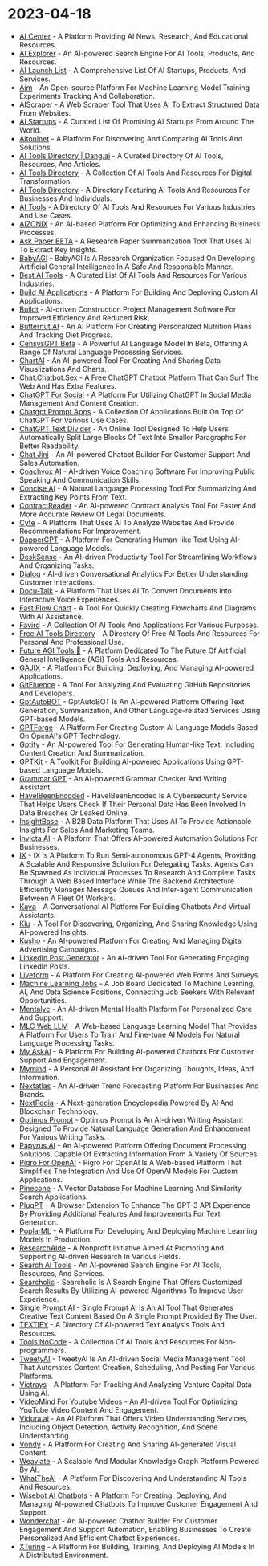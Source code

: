 # 2023-04-18

* [AI Center](https://aicenter.ai/) - A Platform Providing AI News, Research, And Educational Resources.
* [AI Explorer](https://www.aiexplorer.app/) - An AI-powered Search Engine For AI Tools, Products, And Resources.
* [AI Launch List](https://ailaunchlist.com/) - A Comprehensive List Of AI Startups, Products, And Services.
* [Aim](https://github.com/aimhubio/aim) - An Open-source Platform For Machine Learning Model Training Experiments Tracking And Collaboration.
* [AIScraper](https://ai-scraper.com/) - A Web Scraper Tool That Uses AI To Extract Structured Data From Websites.
* [AI Startups](https://www.marsx.dev/ai-startups) - A Curated List Of Promising AI Startups From Around The World.
* [Aitoolnet](https://www.aitoolnet.com/) - A Platform For Discovering And Comparing AI Tools And Solutions.
* [AI Tools Directory | Dang.ai](https://dang.ai/) - A Curated Directory Of AI Tools, Resources, And Articles.
* [AI Tools Directory](https://descenedigital.com/aitoolsdirectory/) - A Collection Of AI Tools And Resources For Digital Transformation.
* [AI Tools Directory](https://www.flipbytes.com/tools/) - A Directory Featuring AI Tools And Resources For Businesses And Individuals.
* [AI Tools](https://www.aitools.directory/) - A Directory Of AI Tools And Resources For Various Industries And Use Cases.
* [AIZONIX](https://aizonix.com/) - An AI-based Platform For Optimizing And Enhancing Business Processes.
* [Ask Paper BETA](https://www.askpaper.ai/) - A Research Paper Summarization Tool That Uses AI To Extract Key Insights.
* [BabyAGI](https://babyagi.org/) - BabyAGI Is A Research Organization Focused On Developing Artificial General Intelligence In A Safe And Responsible Manner.
* [Best AI Tools](https://draeno.io/) - A Curated List Of AI Tools And Resources For Various Industries.
* [Build AI Applications](https://theforgeai.com/) - A Platform For Building And Deploying Custom AI Applications.
* [Buildt](https://www.buildt.ai/) - AI-driven Construction Project Management Software For Improved Efficiency And Reduced Risk.
* [Butternut AI](https://butternut.ai/) - An AI Platform For Creating Personalized Nutrition Plans And Tracking Diet Progress.
* [CensysGPT Beta](https://gpt.censys.io/) - A Powerful AI Language Model In Beta, Offering A Range Of Natural Language Processing Services.
* [ChartAI](https://chartai.io/) - An AI-powered Tool For Creating And Sharing Data Visualizations And Charts.
* [Chat.Chatbot.Sex](https://chat.chatbot.sex/chat/) - A Free ChatGPT Chatbot Platform That Can Surf The Web And Has Extra Features.
* [ChatGPT For Social](https://aoq.me/) - A Platform For Utilizing ChatGPT In Social Media Management And Content Creation.
* [Chatgpt Prompt Apps](https://chatgpt-prompt-apps.com/) - A Collection Of Applications Built On Top Of ChatGPT For Various Use Cases.
* [ChatGPT Text Divider](https://textdivider.com/) - An Online Tool Designed To Help Users Automatically Split Large Blocks Of Text Into Smaller Paragraphs For Better Readability.
* [Chat Jini](https://chatjini.com/) - An AI-powered Chatbot Builder For Customer Support And Sales Automation.
* [Coachvox AI](https://coachvox.ai/) - AI-driven Voice Coaching Software For Improving Public Speaking And Communication Skills.
* [Concise AI](https://www.concise.app/) - A Natural Language Processing Tool For Summarizing And Extracting Key Points From Text.
* [ContractReader](https://www.contractreader.io/) - An AI-powered Contract Analysis Tool For Faster And More Accurate Review Of Legal Documents.
* [Cyte](https://cyte.io/) - A Platform That Uses AI To Analyze Websites And Provide Recommendations For Improvement.
* [DapperGPT](https://dappergpt.com/) - A Platform For Generating Human-like Text Using AI-powered Language Models.
* [DeskSense](https://desksense.com/) - An AI-driven Productivity Tool For Streamlining Workflows And Organizing Tasks.
* [Dialoq](https://dialoqai.com/) - AI-driven Conversational Analytics For Better Understanding Customer Interactions.
* [Docu-Talk](https://docu-talk.com/) - A Platform That Uses AI To Convert Documents Into Interactive Voice Experiences.
* [Fast Flow Chart](https://www.fastflowchart.com/) - A Tool For Quickly Creating Flowcharts And Diagrams With AI Assistance.
* [Favird](https://favird.com/l/ai-tools-and-applications) - A Collection Of AI Tools And Applications For Various Purposes.
* [Free AI Tools Directory](https://free-ai-tools-directory.com/) - A Directory Of Free AI Tools And Resources For Personal And Professional Use.
* [Future AGI Tools 🤖](https://www.futureagitools.com/) - A Platform Dedicated To The Future Of Artificial General Intelligence (AGI) Tools And Resources.
* [GAJIX](https://gajix.com/) - A Platform For Building, Deploying, And Managing AI-powered Applications.
* [GitFluence](https://www.gitfluence.com/) - A Tool For Analyzing And Evaluating GitHub Repositories And Developers.
* [GptAutoBOT](https://gptautobot.com/) - GptAutoBOT Is An AI-powered Platform Offering Text Generation, Summarization, And Other Language-related Services Using GPT-based Models.
* [GPTForge](https://gptforge.net/) - A Platform For Creating Custom AI Language Models Based On OpenAI's GPT Technology.
* [Gptify](https://gptify.io/) - An AI-powered Tool For Generating Human-like Text, Including Content Creation And Summarization.
* [GPTKit](https://gptkit.ai/) - A Toolkit For Building AI-powered Applications Using GPT-based Language Models.
* [Grammar GPT](https://www.grammar-gpt.com/) - An AI-powered Grammar Checker And Writing Assistant.
* [HaveIBeenEncoded](https://haveibeenencoded.com/) - HaveIBeenEncoded Is A Cybersecurity Service That Helps Users Check If Their Personal Data Has Been Involved In Data Breaches Or Leaked Online.
* [InsightBase](https://insightbase.ai/) - A B2B Data Platform That Uses AI To Provide Actionable Insights For Sales And Marketing Teams.
* [Invicta AI](https://app.invictai.io/) - A Platform That Offers AI-powered Automation Solutions For Businesses.
* [IX](https://github.com/kreneskyp/ix) - IX Is A Platform To Run Semi-autonomous GPT-4 Agents, Providing A Scalable And Responsive Solution For Delegating Tasks. Agents Can Be Spawned As Individual Processes To Research And Complete Tasks Through A Web Based Interface While The Backend Architecture Efficiently Manages Message Queues And Inter-agent Communication Between A Fleet Of Workers.
* [Kaya](https://kaya.chat/) - A Conversational AI Platform For Building Chatbots And Virtual Assistants.
* [Klu](https://klu.so/) - A Tool For Discovering, Organizing, And Sharing Knowledge Using AI-powered Insights.
* [Kusho](https://kusho.co/) - An AI-powered Platform For Creating And Managing Digital Advertising Campaigns.
* [LinkedIn Post Generator](https://www.postgenerator.app/) - An AI-driven Tool For Generating Engaging LinkedIn Posts.
* [Liveform](https://www.liveform.ai/) - A Platform For Creating AI-powered Web Forms And Surveys.
* [Machine Learning Jobs](https://www.mljobs.info/) - A Job Board Dedicated To Machine Learning, AI, And Data Science Positions, Connecting Job Seekers With Relevant Opportunities.
* [Mentalyc](https://www.mentalyc.com/) - An AI-driven Mental Health Platform For Personalized Care And Support.
* [MLC Web LLM](https://mlc.ai/web-llm/) - A Web-based Language Learning Model That Provides A Platform For Users To Train And Fine-tune AI Models For Natural Language Processing Tasks.
* [My AskAI](https://myaskai.com/) - A Platform For Building AI-powered Chatbots For Customer Support And Engagement.
* [Mymind](https://mymind.com/) - A Personal AI Assistant For Organizing Thoughts, Ideas, And Information.
* [Nextatlas](https://www.nextatlas.com/) - An AI-driven Trend Forecasting Platform For Businesses And Brands.
* [NextPedia](https://www.nextpedia.io/) - A Next-generation Encyclopedia Powered By AI And Blockchain Technology.
* [Optimus Prompt](https://www.optimusprompt.ai/) - Optimus Prompt Is An AI-driven Writing Assistant Designed To Provide Natural Language Generation And Enhancement For Various Writing Tasks.
* [Papyrus AI](https://www.papyrusai.com/) - An AI-powered Platform Offering Document Processing Solutions, Capable Of Extracting Information From A Variety Of Sources.
* [Pigro For OpenAI](https://openai.pigro.ai/) - Pigro For OpenAI Is A Web-based Platform That Simplifies The Integration And Use Of OpenAI Models For Custom Applications.
* [Pinecone](https://www.pinecone.io/) - A Vector Database For Machine Learning And Similarity Search Applications.
* [PlugPT](https://nathsou.github.io/plugpt/) - A Browser Extension To Enhance The GPT-3 API Experience By Providing Additional Features And Improvements For Text Generation.
* [PoplarML](https://www.poplarml.com/) - A Platform For Developing And Deploying Machine Learning Models In Production.
* [ResearchAIde](https://www.researchaide.org/) - A Nonprofit Initiative Aimed At Promoting And Supporting AI-driven Research In Various Fields.
* [Search AI Tools](https://ai-search.io/) - An AI-powered Search Engine For AI Tools, Resources, And Services.
* [Searcholic](https://searcholic.com/#gsc.tab=0) - Searcholic Is A Search Engine That Offers Customized Search Results By Utilizing AI-powered Algorithms To Improve User Experience.
* [Single Prompt AI](https://singlepromptai.com/home) - Single Prompt AI Is An AI Tool That Generates Creative Text Content Based On A Single Prompt Provided By The User.
* [TEXTIFY](https://textify.ai/directory/) - A Directory Of AI-powered Text Analysis Tools And Resources.
* [Tools NoCode](https://www.toolsnocode.com/ai) - A Collection Of AI Tools And Resources For Non-programmers.
* [TweetyAI](https://tweetyai.com/) - TweetyAI Is An AI-driven Social Media Management Tool That Automates Content Creation, Scheduling, And Posting For Various Platforms.
* [Victrays](https://victrays.com/) - A Platform For Tracking And Analyzing Venture Capital Data Using AI.
* [VideoMind For Youtube Videos](https://videomind.vercel.app/) - An AI-driven Tool For Optimizing YouTube Video Content And Engagement.
* [Vidura.ai](https://vidura.ai/) - An AI Platform That Offers Video Understanding Services, Including Object Detection, Activity Recognition, And Scene Understanding.
* [Vondy](https://www.vondy.com/) - A Platform For Creating And Sharing AI-generated Visual Content.
* [Weaviate](https://weaviate.io/) - A Scalable And Modular Knowledge Graph Platform Powered By AI.
* [WhatTheAI](https://whattheai.tech/) - A Platform For Discovering And Understanding AI Tools And Resources.
* [Wisebot AI Chatbots](https://www.wisebot.app/) - A Platform For Creating, Deploying, And Managing AI-powered Chatbots To Improve Customer Engagement And Support.
* [Wonderchat](https://wonderchat.io/) - An AI-powered Chatbot Builder For Customer Engagement And Support Automation, Enabling Businesses To Create Personalized And Efficient Chatbot Experiences.
* [XTuring](https://xturing.stochastic.ai/) - A Platform For Building, Training, And Deploying AI Models In A Distributed Environment.
